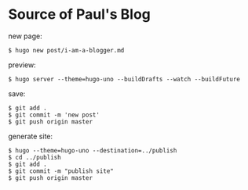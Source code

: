 Source of Paul's Blog
=====================

new page:

```
$ hugo new post/i-am-a-blogger.md
```

preview:

```
$ hugo server --theme=hugo-uno --buildDrafts --watch --buildFuture
```

save:

```
$ git add .
$ git commit -m 'new post'
$ git push origin master
```

generate site:

```
$ hugo --theme=hugo-uno --destination=../publish
$ cd ../publish
$ git add .
$ git commit -m "publish site"
$ git push origin master
```
